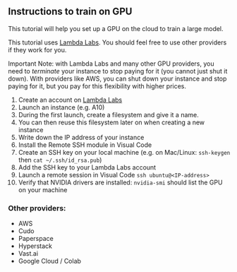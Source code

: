 ## Instructions to train on GPU

This tutorial will help you set up a GPU on the cloud to train a large model.

This tutorial uses [Lambda Labs](https://lambdalabs.com/). You should feel free to use other providers if they work for you.

Important Note: with Lambda Labs and many other GPU providers, you need to *terminate* your instance to stop paying for it (you cannot just shut it down). With providers like AWS, you can shut down your instance and stop paying for it, but you pay for this flexibility with higher prices.

1. Create an account on [Lambda Labs](https://lambdalabs.com/)
2. Launch an instance (e.g. A10)
3. During the first launch, create a filesystem and give it a name.
4. You can then reuse this filesystem later on when creating a new instance
5. Write down the IP address of your instance
6. Install the Remote SSH module in Visual Code
7. Create an SSH key on your local machine (e.g. on Mac/Linux: `ssh-keygen` then `cat ~/.ssh/id_rsa.pub`)
8. Add the SSH key to your Lambda Labs account
9. Launch a remote session in Visual Code `ssh ubuntu@<IP-address>`
10. Verify that NVIDIA drivers are installed: `nvidia-smi` should list the GPU on your machine

### Other providers:
- AWS
- Cudo
- Paperspace
- Hyperstack
- Vast.ai
- Google Cloud / Colab

